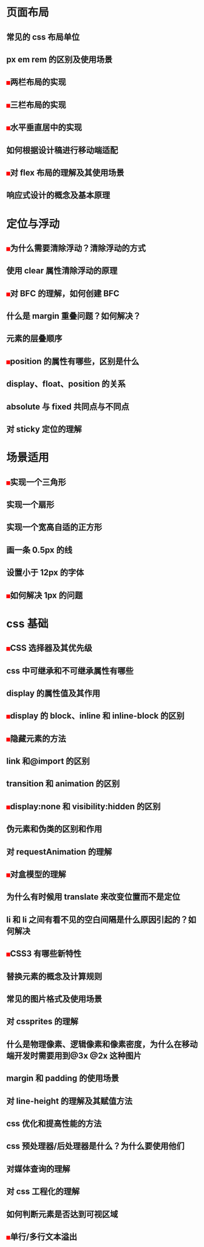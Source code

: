 # 页面布局

## 常见的 css 布局单位

## px em rem 的区别及使用场景

## <div style="width: 10px;height: 10px;background: red; display:inline-block" ></div>两栏布局的实现

## <div style="width: 10px;height: 10px;background: red; display:inline-block" ></div>三栏布局的实现

## <div style="width: 10px;height: 10px;background: red; display:inline-block" ></div>水平垂直居中的实现

## 如何根据设计稿进行移动端适配

## <div style="width: 10px;height: 10px;background: red; display:inline-block" ></div>对 flex 布局的理解及其使用场景

## 响应式设计的概念及基本原理

# 定位与浮动

## <div style="width: 10px;height: 10px;background: red; display:inline-block" ></div>为什么需要清除浮动？清除浮动的方式

## 使用 clear 属性清除浮动的原理

## <div style="width: 10px;height: 10px;background: red; display:inline-block" ></div>对 BFC 的理解，如何创建 BFC

## 什么是 margin 重叠问题？如何解决？

## 元素的层叠顺序

## <div style="width: 10px;height: 10px;background: red; display:inline-block" ></div>position 的属性有哪些，区别是什么

## display、float、position 的关系

## absolute 与 fixed 共同点与不同点

## 对 sticky 定位的理解

# 场景适用

## <div style="width: 10px;height: 10px;background: red; display:inline-block" ></div>实现一个三角形

## 实现一个扇形

## 实现一个宽高自适的正方形

## 画一条 0.5px 的线

## 设置小于 12px 的字体

## <div style="width: 10px;height: 10px;background: red; display:inline-block" ></div>如何解决 1px 的问题

# css 基础

## <div style="width: 10px;height: 10px;background: red; display:inline-block" ></div>CSS 选择器及其优先级

## css 中可继承和不可继承属性有哪些

## display 的属性值及其作用

## <div style="width: 10px;height: 10px;background: red; display:inline-block" ></div>display 的 block、inline 和 inline-block 的区别

## <div style="width: 10px;height: 10px;background: red; display:inline-block" ></div>隐藏元素的方法

## link 和@import 的区别

## transition 和 animation 的区别

## <div style="width: 10px;height: 10px;background: red; display:inline-block" ></div>display:none 和 visibility:hidden 的区别

## 伪元素和伪类的区别和作用

## 对 requestAnimation 的理解

## <div style="width: 10px;height: 10px;background: red; display:inline-block" ></div>对盒模型的理解

## 为什么有时候用 translate 来改变位置而不是定位

## li 和 li 之间有看不见的空白间隔是什么原因引起的？如何解决

## <div style="width: 10px;height: 10px;background: red; display:inline-block" ></div>CSS3 有哪些新特性

## 替换元素的概念及计算规则

## 常见的图片格式及使用场景

## 对 cssprites 的理解

## 什么是物理像素、逻辑像素和像素密度，为什么在移动端开发时需要用到@3x @2x 这种图片

## margin 和 padding 的使用场景

## 对 line-height 的理解及其赋值方法

## css 优化和提高性能的方法

## css 预处理器/后处理器是什么？为什么要使用他们

## 对媒体查询的理解

## 对 css 工程化的理解

## 如何判断元素是否达到可视区域

## <div style="width: 10px;height: 10px;background: red; display:inline-block" ></div>单行/多行文本溢出
